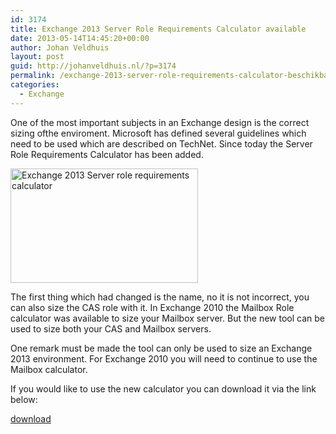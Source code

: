 ```yaml
---
id: 3174
title: Exchange 2013 Server Role Requirements Calculator available
date: 2013-05-14T14:45:20+00:00
author: Johan Veldhuis
layout: post
guid: http://johanveldhuis.nl/?p=3174
permalink: /exchange-2013-server-role-requirements-calculator-beschikbaar/
categories:
  - Exchange
---
```

One of the most important subjects in an Exchange design is the correct sizing ofthe enviroment. Microsoft has defined several guidelines which need to be used which are described on TechNet. Since today the Server Role Requirements Calculator has been added.

<img alt="Exchange 2013 Server role requirements calculator" src="https://i2.wp.com/johanveldhuis.nl/wp-content/uploads/2013/05/Server-role-calculator-300x183.png?resize=300%2C183" width="300" height="183" data-recalc-dims="1" />

The first thing which had changed is the name, no it is not incorrect, you can also size the CAS role with it. In Exchange 2010 the Mailbox Role calculator was available to size your Mailbox server. But the new tool can be used to size both your CAS and Mailbox servers.

One remark must be made the tool can only be used to size an Exchange 2013 environment. For Exchange 2010 you will need to continue to use the Mailbox calculator.

If you would like to use the new calculator you can download it via the link below:

[download](http://gallery.technet.microsoft.com/Exchange-2013-Server-Role-f8a61780)